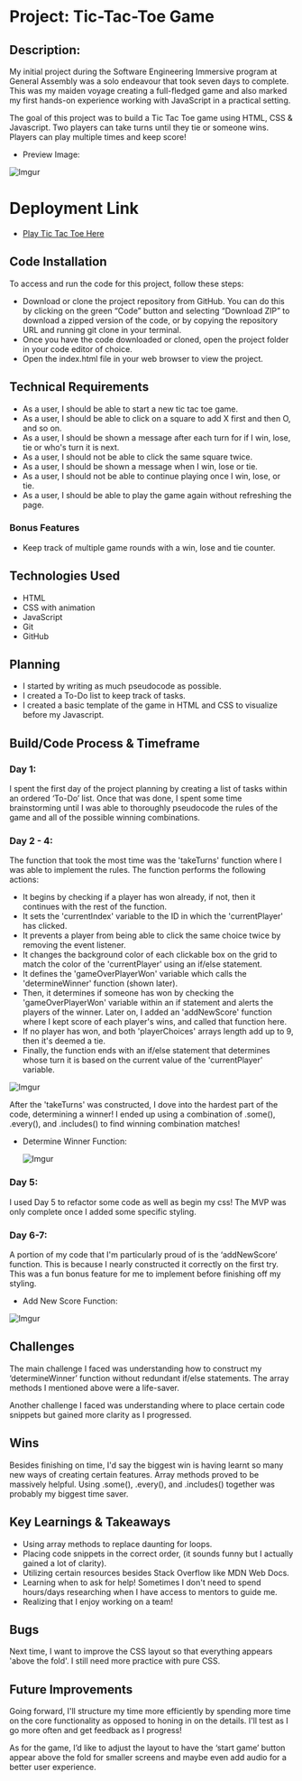 # Project: Tic-Tac-Toe Game

## Description:

My initial project during the Software Engineering Immersive program at General Assembly was a solo endeavour that took seven days to complete. This was my maiden voyage creating a full-fledged game and also marked my first hands-on experience working with JavaScript in a practical setting.

The goal of this project was to build a Tic Tac Toe game using HTML, CSS & Javascript. Two players can take turns until they tie or someone wins. Players can play multiple times and keep score!
   
   * Preview Image:
   
   ![Imgur](https://i.imgur.com/A2710Mk.png)
   
# Deployment Link
   
   * [Play Tic Tac Toe Here](https://thecaliforniacoder.github.io/Tic-Tac-Toe/)
   
## Code Installation

To access and run the code for this project, follow these steps:

   * Download or clone the project repository from GitHub. You can do this by clicking on the green “Code” button and selecting “Download ZIP” to download      a zipped version of the code, or by copying the repository URL and running git clone in your terminal.
   * Once you have the code downloaded or cloned, open the project folder in your code editor of choice.
   * Open the index.html file in your web browser to view the project.

## Technical Requirements

   * As a user, I should be able to start a new tic tac toe game.
   * As a user, I should be able to click on a square to add X first and then O, and so on.
   * As a user, I should be shown a message after each turn for if I win, lose, tie or who's turn it is next.
   * As a user, I should not be able to click the same square twice.
   * As a user, I should be shown a message when I win, lose or tie.
   * As a user, I should not be able to continue playing once I win, lose, or tie.
   * As a user, I should be able to play the game again without refreshing the page.

### Bonus Features

   * Keep track of multiple game rounds with a win, lose and tie counter.
   
## Technologies Used

   * HTML
   * CSS with animation
   * JavaScript 
   * Git
   * GitHub

   
## Planning 

   * I started by writing as much pseudocode as possible.
   * I created a To-Do list to keep track of tasks.
   * I created a basic template of the game in HTML and CSS to visualize before my Javascript.

## Build/Code Process & Timeframe

### Day 1:

I spent the first day of the project planning by creating a list of tasks within an ordered ‘To-Do’ list. Once that was done, I spent some time brainstorming until I was able to thoroughly pseudocode the rules of the game and all of the possible winning combinations. 

### Day 2 - 4:

The function that took the most time was the 'takeTurns' function where I was able to implement the rules. The function performs the following actions:

  * It begins by checking if a player has won already, if not, then it continues with the rest of the function. 
  * It sets the 'currentIndex' variable to the ID in which the 'currentPlayer' has clicked.
  * It prevents a player from being able to click the same choice twice by removing the event listener.
  * It changes the background color of each clickable box on the grid to match the color of the 'currentPlayer' using an if/else statement.
  * It defines the 'gameOverPlayerWon' variable which calls the 'determineWinner' function (shown later). 
  * Then, it determines if someone has won by checking the 'gameOverPlayerWon' variable within an if statement and alerts the players of the winner. Later on, I added an 'addNewScore' function where I kept score of each player's wins, and called that function here. 
  * If no player has won, and both 'playerChoices' arrays length add up to 9, then it's deemed a tie.
  * Finally, the function ends with an if/else statement that determines whose turn it is based on the current value of the 'currentPlayer' variable.
  
  ![Imgur](https://i.imgur.com/WN7BPZO.jpg)

After the 'takeTurns' was constructed, I dove into the hardest part of the code, determining a winner! I ended up using a combination of .some(), .every(), and .includes() to find winning combination matches!

 * Determine Winner Function:
   
   ![Imgur](https://i.imgur.com/Qjzti7S.png)
   
### Day 5:

I used Day 5 to refactor some code as well as begin my css! The MVP was only complete once I added some specific styling. 

### Day 6-7:

A portion of my code that I'm particularly proud of is the ‘addNewScore’ function. This is because I nearly constructed it correctly on the first try. This was a fun bonus feature for me to implement before finishing off my styling.

   * Add New Score Function:

   ![Imgur](https://i.imgur.com/0SeJhoH.png)
   
## Challenges
   
   The main challenge I faced was understanding how to construct my ‘determineWinner’ function without redundant if/else statements. 
   The array methods I mentioned above were a life-saver.
     
   Another challenge I faced was understanding where to place certain code snippets but gained more clarity as I progressed.
     
## Wins
   
   Besides finishing on time, I'd say the biggest win is having learnt so many new ways of creating certain features. Array methods proved to be massively    helpful. Using .some(), .every(), and .includes() together was probably my biggest time saver. 

      
## Key Learnings & Takeaways
  
   * Using array methods to replace daunting for loops.
   * Placing code snippets in the correct order, (it sounds funny but I actually gained a lot of clarity).
   * Utilizing certain resources besides Stack Overflow like MDN Web Docs.
   * Learning when to ask for help! Sometimes I don't need to spend hours/days researching when I have access to mentors to guide me.
   * Realizing that I enjoy working on a team!

## Bugs

Next time, I want to improve the CSS layout so that everything appears 'above the fold'. I still need more practice with pure CSS.

## Future Improvements

Going forward, I'll structure my time more efficiently by spending more time on the core functionality as opposed to honing in on the details. I'll test as I go more often and get feedback as I progress!

As for the game, I’d like to adjust the layout to have the ‘start game’ button appear above the fold for smaller screens and maybe even add audio for a better user experience.

